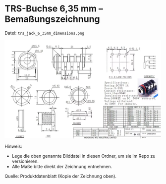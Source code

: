 # TRS-Buchse 6,35 mm – Bemaßungszeichnung

Datei: `trs_jack_6_35mm_dimensions.png`

![TRS 6,35 mm – Bemaßungszeichnung](./trs_jack_6_35mm_dimensions.png)

Hinweis:
- Lege die oben genannte Bilddatei in diesen Ordner, um sie im Repo zu versionieren.
- Alle Maße bitte direkt der Zeichnung entnehmen.

Quelle: Produktdatenblatt (Kopie der Zeichnung oben).
